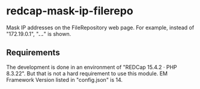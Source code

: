 # redcap-mask-ip-filerepo
Mask IP addresses on the FileRepository web page. For example, instead of "172.19.0.1", "***.***.***.***" is shown.  

## Requirements
The development is done in an environment of "REDCap 15.4.2 · PHP 8.3.22". But that is not a hard requirement to use this module. EM Framework Version listed in "config.json" is 14.
